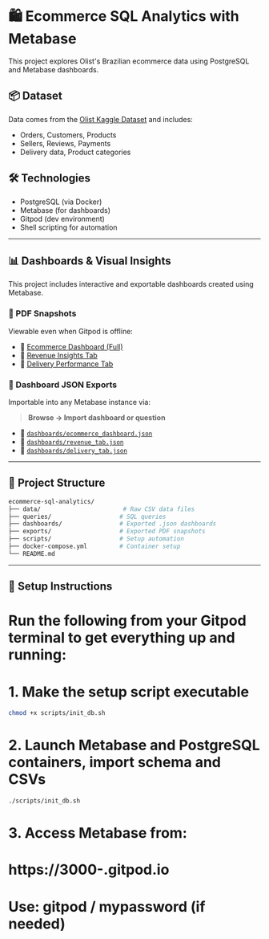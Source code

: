 # 🛍️ Ecommerce SQL Analytics with Metabase

This project explores Olist's Brazilian ecommerce data using PostgreSQL and Metabase dashboards.

## 📦 Dataset

Data comes from the [Olist Kaggle Dataset](https://www.kaggle.com/datasets/olistbr/brazilian-ecommerce) and includes:
- Orders, Customers, Products
- Sellers, Reviews, Payments
- Delivery data, Product categories

## 🛠️ Technologies
- PostgreSQL (via Docker)
- Metabase (for dashboards)
- Gitpod (dev environment)
- Shell scripting for automation

---

## 📊 Dashboards & Visual Insights

This project includes interactive and exportable dashboards created using Metabase.

### 🧾 PDF Snapshots
Viewable even when Gitpod is offline:

- 📄 [Ecommerce Dashboard (Full)](exports/ecommerce_dashboard.pdf)
- 📄 [Revenue Insights Tab](exports/revenue_tab.pdf)
- 📄 [Delivery Performance Tab](exports/delivery_tab.pdf)

### 💾 Dashboard JSON Exports
Importable into any Metabase instance via:
> **Browse → Import dashboard or question**

- 📂 [`dashboards/ecommerce_dashboard.json`](dashboards/ecommerce_dashboard.json)
- 📂 [`dashboards/revenue_tab.json`](dashboards/revenue_tab.json)
- 📂 [`dashboards/delivery_tab.json`](dashboards/delivery_tab.json)

---

## 📂 Project Structure

```bash
ecommerce-sql-analytics/
├── data/                       # Raw CSV data files
├── queries/                   # SQL queries
├── dashboards/                # Exported .json dashboards
├── exports/                   # Exported PDF snapshots
├── scripts/                   # Setup automation
├── docker-compose.yml         # Container setup
└── README.md
```
---


## 🚀 Setup Instructions


# Run the following from your Gitpod terminal to get everything up and running:

# 1. Make the setup script executable
```bash
chmod +x scripts/init_db.sh
```

# 2. Launch Metabase and PostgreSQL containers, import schema and CSVs
```bash
./scripts/init_db.sh
```

# 3. Access Metabase from:
# https://3000-<your-gitpod-workspace>.gitpod.io
# Use: gitpod / mypassword (if needed)
